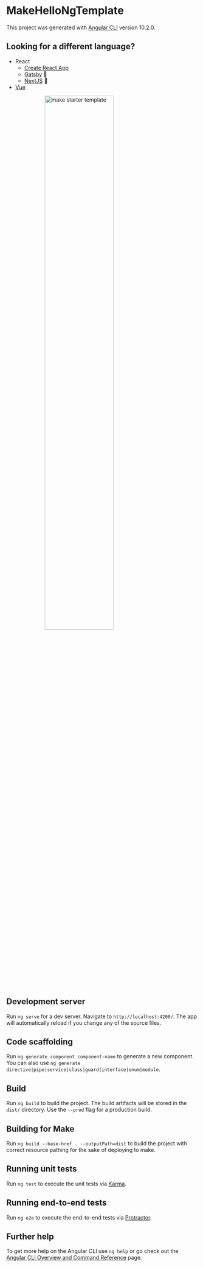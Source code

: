 # MakeHelloNgTemplate

This project was generated with [Angular CLI](https://github.com/angular/angular-cli) version 10.2.0.

## Looking for a different language?
- React
  - [Create React App](https://github.com/Outfitio/make-hello-world-react-template)
  - [Gatsby](https://github.com/Outfitio/make-hello-world-gatsby-template) 🚧
  - [NextJS](https://github.com/Outfitio/make-hello-world-next-js-template) 🚧
- [Vue](https://github.com/Outfitio/make-hello-world-vue-template)

<img src="https://files.outfit.io/media_library_items/236739/Screen%2520Shot%25202020-11-03%2520at%252010.33.28%2520am.png" style="width: 60%; margin: 0 auto; display: block;" alt="make starter template" />

## Development server

Run `ng serve` for a dev server. Navigate to `http://localhost:4200/`. The app will automatically reload if you change any of the source files.

## Code scaffolding

Run `ng generate component component-name` to generate a new component. You can also use `ng generate directive|pipe|service|class|guard|interface|enum|module`.

## Build

Run `ng build` to build the project. The build artifacts will be stored in the `dist/` directory. Use the `--prod` flag for a production build.

## Building for Make

Run `ng build --base-href . --outputPath=dist` to build the project with correct resource pathing for the sake of deploying to make.

## Running unit tests

Run `ng test` to execute the unit tests via [Karma](https://karma-runner.github.io).

## Running end-to-end tests

Run `ng e2e` to execute the end-to-end tests via [Protractor](http://www.protractortest.org/).

## Further help

To get more help on the Angular CLI use `ng help` or go check out the [Angular CLI Overview and Command Reference](https://angular.io/cli) page.
